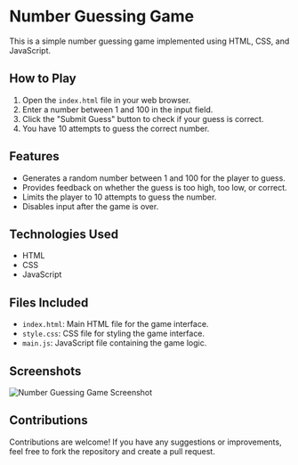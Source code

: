 
# Number Guessing Game

This is a simple number guessing game implemented using HTML, CSS, and JavaScript.

## How to Play

1. Open the `index.html` file in your web browser.
2. Enter a number between 1 and 100 in the input field.
3. Click the "Submit Guess" button to check if your guess is correct.
4. You have 10 attempts to guess the correct number.

## Features

- Generates a random number between 1 and 100 for the player to guess.
- Provides feedback on whether the guess is too high, too low, or correct.
- Limits the player to 10 attempts to guess the number.
- Disables input after the game is over.

## Technologies Used

- HTML
- CSS
- JavaScript

## Files Included

- `index.html`: Main HTML file for the game interface.
- `style.css`: CSS file for styling the game interface.
- `main.js`: JavaScript file containing the game logic.

## Screenshots

![Number Guessing Game Screenshot](https://github.com/AdeelaSaleem/Number_Guessing_Game/raw/master/Screenshot.png)





## Contributions

Contributions are welcome! If you have any suggestions or improvements, feel free to fork the repository and create a pull request.



